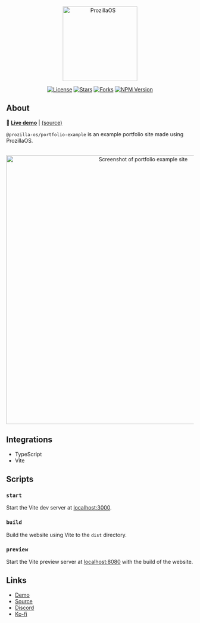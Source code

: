<div align="center">
  <br />
  <p>
    <a href="https://os.prozilla.dev/"><img src="https://os.prozilla.dev/assets/logo.svg?v=2" height="200" alt="ProzillaOS" /></a>
  </p>
  <p>
    <a href="https://github.com/prozilla-os/ProzillaOS/blob/main/LICENSE.md"><img alt="License" src="https://img.shields.io/github/license/Prozilla/ProzillaOS?style=flat-square&color=FF4D5B&label=License"></a>
    <a href="https://github.com/prozilla-os/ProzillaOS"><img alt="Stars" src="https://img.shields.io/github/stars/Prozilla/ProzillaOS?style=flat-square&color=FED24C&label=%E2%AD%90"></a>
    <a href="https://github.com/prozilla-os/ProzillaOS"><img alt="Forks" src="https://img.shields.io/github/forks/Prozilla/ProzillaOS?style=flat-square&color=4D9CFF&label=Forks&logo=github"></a>
    <a href="https://www.npmjs.com/package/prozilla-os"><img alt="NPM Version" src="https://img.shields.io/npm/v/prozilla-os?logo=npm&style=flat-square&label=prozilla-os&color=FF4D5B"></a>
  </p>
</div>

## About

**🔗 [Live demo](https://os.prozilla.dev/examples/portfolio)** | [(source)][source]

`@prozilla-os/portfolio-example` is an example portfolio site made using ProzillaOS.

<div align="center">
 <br />
 <a href="https://os.prozilla.dev/examples/portfolio"><img src="https://os.prozilla.dev/assets/screenshots/examples/portfolio.png" width="720" alt="Screenshot of portfolio example site" /></a>
 <br />
</div>

## Integrations

- TypeScript
- Vite

## Scripts

### `start`

Start the Vite dev server at [localhost:3000](http://localhost:3000/).

### `build`

Build the website using Vite to the `dist` directory.

### `preview`

Start the Vite preview server at [localhost:8080](http://localhost:8080/) with the build of the website.

## Links

- [Demo][demo]
- [Source][source]
- [Discord][discord]
- [Ko-fi][ko-fi]

[demo]: https://os.prozilla.dev/examples/portfolio
[source]: https://github.com/prozilla-os/ProzillaOS/tree/main/examples/portfolio
[discord]: https://discord.gg/JwbyQP4tdz
[ko-fi]: https://ko-fi.com/prozilla
